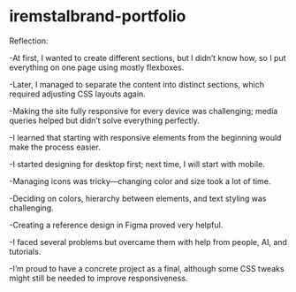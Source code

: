 # iremstalbrand-portfolio
Reflection:

-At first, I wanted to create different sections, but I didn’t know how, so I put everything on one page using mostly flexboxes.

-Later, I managed to separate the content into distinct sections, which required adjusting CSS layouts again.

-Making the site fully responsive for every device was challenging; media queries helped but didn’t solve everything perfectly.

-I learned that starting with responsive elements from the beginning would make the process easier.

-I started designing for desktop first; next time, I will start with mobile.

-Managing icons was tricky—changing color and size took a lot of time.

-Deciding on colors, hierarchy between elements, and text styling was challenging.

-Creating a reference design in Figma proved very helpful.

-I faced several problems but overcame them with help from people, AI, and tutorials.

-I’m proud to have a concrete project as a final, although some CSS tweaks might still be needed to improve responsiveness.